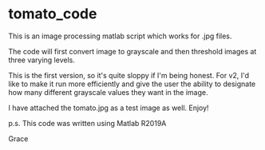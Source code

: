 # tomato_code
This is an image processing matlab script which works for .jpg files.

The code will first convert image to grayscale and then threshold images at three varying levels. 

This is the first version, so it's quite sloppy if I'm being honest. 
For v2, I'd like to make it run more efficiently and give the user the ability to designate how many different grayscale values they want in the image.

I have attached the tomato.jpg as a test image as well. Enjoy!

p.s. This code was written using Matlab R2019A


Grace

